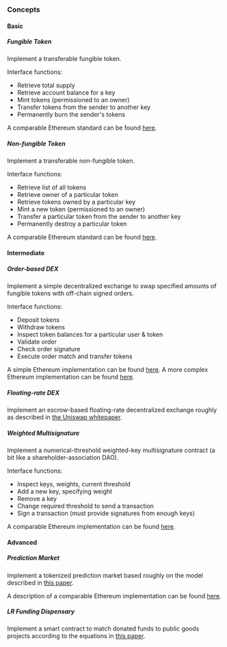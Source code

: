 ### Concepts

#### Basic

##### Fungible Token

Implement a transferable fungible token.

Interface functions:
- Retrieve total supply
- Retrieve account balance for a key
- Mint tokens (permissioned to an owner)
- Transfer tokens from the sender to another key
- Permanently burn the sender's tokens

A comparable Ethereum standard can be found [here](https://github.com/ethereum/EIPs/blob/master/EIPS/eip-20.md).

##### Non-fungible Token

Implement a transferable non-fungible token.

Interface functions:
- Retrieve list of all tokens
- Retrieve owner of a particular token
- Retrieve tokens owned by a particular key
- Mint a new token (permissioned to an owner)
- Transfer a particular token from the sender to another key
- Permanently destroy a particular token

A comparable Ethereum standard can be found [here](https://github.com/ethereum/EIPs/blob/master/EIPS/eip-721.md).

#### Intermediate

##### Order-based DEX

Implement a simple decentralized exchange to swap specified amounts of fungible tokens with off-chain signed orders.

Interface functions:
- Deposit tokens
- Withdraw tokens
- Inspect token balances for a particular user & token
- Validate order
- Check order signature
- Execute order match and transfer tokens

A simple Ethereum implementation can be found [here](https://github.com/etherdelta/smart_contract). A more complex Ethereum implementation can be found [here](https://github.com/wyvernprotocol/wyvern-v3).

##### Floating-rate DEX

Implement an escrow-based floating-rate decentralized exchange roughly as described in [the Uniswap whitepaper](https://hackmd.io/s/HJ9jLsfTz).

##### Weighted Multisignature

Implement a numerical-threshold weighted-key multisignature contract (a bit like a shareholder-association DAO).

Interface functions:
- Inspect keys, weights, current threshold
- Add a new key, specifying weight
- Remove a key
- Change required threshold to send a transaction
- Sign a transaction (must provide signatures from enough keys)

A comparable Ethereum implementation can be found [here](https://github.com/ProjectWyvern/wyvern-ethereum/blob/master/contracts/dao/DelegatedShareholderAssociation.sol).

#### Advanced

##### Prediction Market

Implement a tokenized prediction market based roughly on the model described in [this paper](https://www.truthcoin.info/papers/truthcoin-whitepaper.pdf).

A description of a comparable Ethereum implementation can be found [here](https://www.augur.net/whitepaper.pdf).

##### LR Funding Dispensary

Implement a smart contract to match donated funds to public goods projects according to the equations in [this paper](https://arxiv.org/pdf/1809.06421.pdf).
